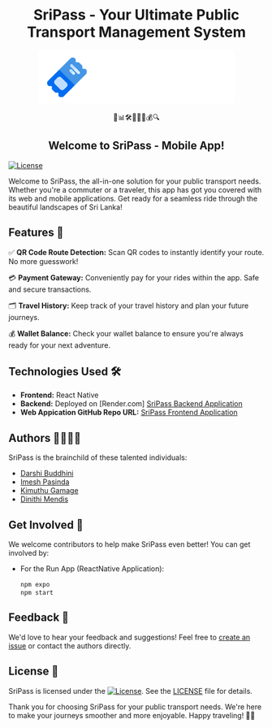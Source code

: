<h1 align="center">SriPass - Your Ultimate Public Transport Management System</h1>
<p align="center">
  <img src="https://github.com/SriPass/SriPass-MOBILE-APP/blob/dev/assets/images/logov2.png" alt="SriPass Logo" />
</p>

<p align="center">
  🚌📊🛠️👮🧑‍✈️💰🔍
</p>

<h2 align="center">Welcome to SriPass - Mobile App!</h2>

[![License](https://img.shields.io/badge/license-MIT-blue.svg)](https://opensource.org/licenses/MIT)

Welcome to SriPass, the all-in-one solution for your public transport needs. Whether you're a commuter or a traveler, this app has got you covered with its web and mobile applications. Get ready for a seamless ride through the beautiful landscapes of Sri Lanka!

## Features 🌟

✅ **QR Code Route Detection:** Scan QR codes to instantly identify your route. No more guesswork!

💳 **Payment Gateway:** Conveniently pay for your rides within the app. Safe and secure transactions.

🗂️ **Travel History:** Keep track of your travel history and plan your future journeys.

💰 **Wallet Balance:** Check your wallet balance to ensure you're always ready for your next adventure.

## Technologies Used 🛠️

- **Frontend:** React Native
- **Backend:** Deployed on [Render.com] [SriPass Backend Application](https://sripass.onrender.com/)
- **Web Appication GitHub Repo URL:** [SriPass Frontend Application](https://github.com/SriPass/SriPass-WEB-APP)

## Authors 👩‍💻👨‍💻

SriPass is the brainchild of these talented individuals:

- [Darshi Buddhini](https://github.com/darshibuddhini)
- [Imesh Pasinda](https://github.com/imeshpasinda)
- [Kimuthu Gamage](https://github.com/kimuthuug)
- [Dinithi Mendis](https://github.com/dinithi27)

## Get Involved 🚀

We welcome contributors to help make SriPass even better! You can get involved by:

- For the Run App (ReactNative Application):
  
  ```
  npm expo
  npm start
  ```

## Feedback 💌

We'd love to hear your feedback and suggestions! Feel free to [create an issue](https://github.com/your-username/sripass/issues) or contact the authors directly.

## License 📜

SriPass is licensed under the [![License](https://img.shields.io/badge/license-MIT-blue.svg)](https://opensource.org/licenses/MIT). See the [LICENSE](LICENSE) file for details.

Thank you for choosing SriPass for your public transport needs. We're here to make your journeys smoother and more enjoyable. Happy traveling! 🚌✨
